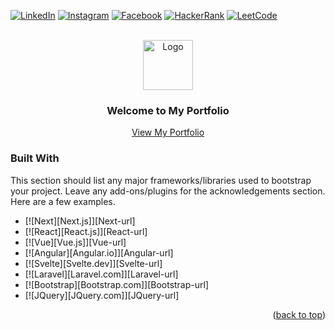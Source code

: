 <!-- Improved compatibility of back to top link: See: https://github.com/othneildrew/Best-README-Template/pull/73 -->
<a id="readme-top"></a>
<!--
*** Thanks for checking out the Best-README-Template. If you have a suggestion
*** that would make this better, please fork the repo and create a pull request
*** or simply open an issue with the tag "enhancement".
*** Don't forget to give the project a star!
*** Thanks again! Now go create something AMAZING! :D
-->



<!-- PROJECT SHIELDS -->
<!--
*** I'm using markdown "reference style" links for readability.
*** Reference links are enclosed in brackets [ ] instead of parentheses ( ).
*** See the bottom of this document for the declaration of the reference variables
*** for contributors-url, forks-url, etc. This is an optional, concise syntax you may use.
*** https://www.markdownguide.org/basic-syntax/#reference-style-links
-->
[![LinkedIn][linkedin-shield]][linkedin-url]
[![Instagram][instagram-shield]][instagram-url]
[![Facebook][facebook-shield]][facebook-url]
[![HackerRank][hackerrank-shield]][hackerrank-url]
[![LeetCode][leetcode-shield]][leetcode-url]

<!-- Shields and URLs -->
[linkedin-shield]: https://img.shields.io/badge/LinkedIn-blue?style=for-the-badge&logo=linkedin&logoColor=white
[linkedin-url]: https://www.linkedin.com/in/[your-profile](https://www.linkedin.com/in/soumya-deep-saha-579a73222/)

[instagram-shield]: https://img.shields.io/badge/Instagram-%23E4405F.svg?style=for-the-badge&logo=Instagram&logoColor=white
[instagram-url]: https://www.instagram.com/[your-profile](https://www.instagram.com/the_nature_in_my_lens/)

[facebook-shield]: https://img.shields.io/badge/Facebook-%231877F2.svg?style=for-the-badge&logo=Facebook&logoColor=white
[facebook-url]: https://www.facebook.com/[your-profile](https://www.facebook.com/profile.php?id=100010056245109)

[hackerrank-shield]: https://img.shields.io/badge/HackerRank-%2320BE50.svg?style=for-the-badge&logo=HackerRank&logoColor=white
[hackerrank-url]: https://www.hackerrank.com/[your-profile](https://www.hackerrank.com/profile/deepadiotic)

[leetcode-shield]: https://img.shields.io/badge/LeetCode-%23FFA116.svg?style=for-the-badge&logo=LeetCode&logoColor=white
[leetcode-url]: https://leetcode.com/your-profile




<!-- PROJECT LOGO -->
<br />
<div align="center">
  <a href="https://github.com/othneildrew/Best-README-Template">
    <img src="android-chrome-192x192.png" alt="Logo" width="80" height="80">
  </a>

  <h3 align="center">Welcome to My Portfolio</h3>

  <p align="center">
    <a href="[https://github.com/othneildrew/Best-README-Template](https://soumyadeepsaha1200.github.io/deep_portfolio.github.io/)">View My Portfolio</a>
  </p>
</div>











### Built With

This section should list any major frameworks/libraries used to bootstrap your project. Leave any add-ons/plugins for the acknowledgements section. Here are a few examples.

* [![Next][Next.js]][Next-url]
* [![React][React.js]][React-url]
* [![Vue][Vue.js]][Vue-url]
* [![Angular][Angular.io]][Angular-url]
* [![Svelte][Svelte.dev]][Svelte-url]
* [![Laravel][Laravel.com]][Laravel-url]
* [![Bootstrap][Bootstrap.com]][Bootstrap-url]
* [![JQuery][JQuery.com]][JQuery-url]

<p align="right">(<a href="#readme-top">back to top</a>)</p>

